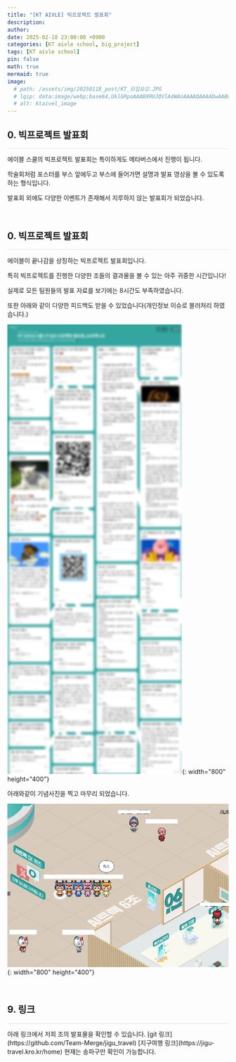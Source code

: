 ```yaml
---
title: "[KT AIVLE] 빅프로젝트 발표회"
description: 
author:
date: 2025-02-18 23:00:00 +0900
categories: [KT aivle school, big_project]
tags: [KT aivle school]
pin: false
math: true
mermaid: true
image:
  # path: /assets/img/20250118_post/KT_모집요강.JPG
  # lqip: data:image/webp;base64,UklGRpoAAABXRUJQVlA4WAoAAAAQAAAADwAABwAAQUxQSDIAAAARL0AmbZurmr57yyIiqE8oiG0bejIYEQTgqiDA9vqnsUSI6H+oAERp2HZ65qP/VIAWAFZQOCBCAAAA8AEAnQEqEAAIAAVAfCWkAALp8sF8rgRgAP7o9FDvMCkMde9PK7euH5M1m6VWoDXf2FkP3BqV0ZYbO6NA/VFIAAAA
  # alt: ktaivel_image
---
```


## **0. 빅프로젝트 발표회**
<hr style="height: 0.5px; background-color: rgba(0, 0, 0, .1); border: none;" />

에이블 스쿨의 빅프로젝트 발표회는 특이하게도 메타버스에서 진행이 됩니다.  

학술회처럼 포스터를 부스 앞에두고 부스에 들어가면 설명과 발표 영상을 볼 수 있도록 하는 형식입니다.  

발표회 외에도 다양한 이벤트가 존재해서 지루하지 않는 발표회가 되었습니다.  

<br/>

## **0. 빅프로젝트 발표회**
<hr style="height: 0.5px; background-color: rgba(0, 0, 0, .1); border: none;" />

에이블이 끝나감을 상징하는 빅프로젝트 발표회입니다.  

특히 빅프로젝트를 진행한 다양한 조들의 결과물을 볼 수 있는 아주 귀중한 시간입니다!  

실제로 모든 팀원들의 발표 자료를 보기에는 8시간도 부족하였습니다.  

또한 아래와 같이 다양한 피드백도 받을 수 있었습니다(개인정보 이슈로 블러처리 하였습니다.)   

![Desktop View](/assets/img/20250218_post/post.png){: width="800" height="400"}

아래와같이 기념사진을 찍고 마무리 되었습니다.  

![Desktop View](/assets/img/20250218_post/post1.png){: width="800" height="400"}

<br/>

## **9. 링크**
<hr style="height: 0.5px; background-color: rgba(0, 0, 0, .1); border: none;" />
아래 링크에서 저희 조의 발표물을 확인할 수 있습니다.
[git 링크](https://github.com/Team-Merge/jigu_travel)  
[지구여행 링크](https://jigu-travel.kro.kr/home)  현재는 송파구만 확인이 가능합니다.